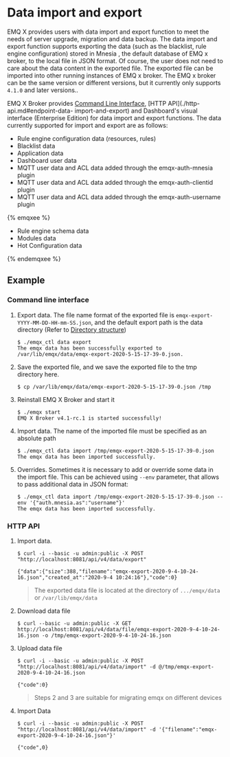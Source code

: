 # Data import and export

EMQ X provides users with data import and export function to meet the needs of server upgrade, migration and data backup. The data import and export function supports exporting the data (such as the blacklist, rule engine configuration) stored in Mnesia , the default database of EMQ x broker, to the local file in JSON format. Of course, the user does not need to care about the data content in the exported file. The exported file can be imported into other running instances of EMQ x broker. The EMQ x broker can be the same version or different versions, but it currently only supports `4.1.0` and later versions..

EMQ X Broker provides [Command Line Interface](./cli.md#endpoint-data-import-and-export), [HTTP API](./http-api.md#endpoint-data- import-and-export) and Dashboard's visual interface (Enterprise Edition) for data import and export functions. The data currently supported for import and export are as follows:

- Rule engine configuration data (resources, rules)
- Blacklist data
- Application data
- Dashboard user data
- MQTT user data and ACL data added through the emqx-auth-mnesia plugin
- MQTT user data and ACL data added through the emqx-auth-clientid plugin
- MQTT user data and ACL data added through the emqx-auth-username plugin

{% emqxee %}

- Rule engine schema data
- Modules data
- Hot Configuration data

{% endemqxee %}

## Example

### Command line interface

1. Export data. The file name format of the exported file is `emqx-export-YYYY-MM-DD-HH-mm-SS.json`, and the default export path is the data directory (Refer to  [Directory structure](../getting-started/directory.md))

    ```
    $ ./emqx_ctl data export
    The emqx data has been successfully exported to /var/lib/emqx/data/emqx-export-2020-5-15-17-39-0.json.
    ```

2. Save the exported file, and we save the exported file to the tmp directory here.

   ```
   $ cp /var/lib/emqx/data/emqx-export-2020-5-15-17-39-0.json /tmp
   ```

3. Reinstall EMQ X Broker and start it

   ```
   $ ./emqx start
   EMQ X Broker v4.1-rc.1 is started successfully!
   ```

4. Import data. The name of the imported file must be specified as an absolute path

    ```
    $ ./emqx_ctl data import /tmp/emqx-export-2020-5-15-17-39-0.json
    The emqx data has been imported successfully.
    ```

5. Overrides. Sometimes it is necessary to add or override some data in the import file. This can be achieved using `--env` parameter, that allows to pass additional data in JSON format:

    ```
    $ ./emqx_ctl data import /tmp/emqx-export-2020-5-15-17-39-0.json --env '{"auth.mnesia.as":"username"}'
    The emqx data has been imported successfully.
    ```

### HTTP API

1. Import data.

   ```
   $ curl -i --basic -u admin:public -X POST "http://localhost:8081/api/v4/data/export"

   {"data":{"size":388,"filename":"emqx-export-2020-9-4-10-24-16.json","created_at":"2020-9-4 10:24:16"},"code":0}
   ```

   > The exported data file is located at the directory of `.../emqx/data` or `/var/lib/emqx/data`

2. Download data file

   ```
   $ curl --basic -u admin:public -X GET http://localhost:8081/api/v4/data/file/emqx-export-2020-9-4-10-24-16.json -o /tmp/emqx-export-2020-9-4-10-24-16.json
   ```

3. Upload data file

   ```
   $ curl -i --basic -u admin:public -X POST "http://localhost:8081/api/v4/data/import" -d @/tmp/emqx-export-2020-9-4-10-24-16.json

   {"code":0}
   ```

   > Steps 2 and 3 are suitable for migrating emqx on different devices

4. Import Data

    ```
    $ curl -i --basic -u admin:public -X POST "http://localhost:8081/api/v4/data/import" -d '{"filename":"emqx-export-2020-9-4-10-24-16.json"}'

    {"code",0}
    ```
